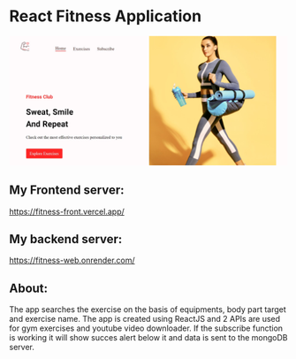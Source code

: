 # React Fitness Application
<p align="center">
<img src="gym.jpg" alt="web-page-pic">
</p>

## My Frontend server:
https://fitness-front.vercel.app/

## My backend server:
https://fitness-web.onrender.com/

## About:
The app searches the exercise on the basis of equipments, body part target and exercise name.
The app is created using ReactJS and 2 APIs are used for gym exercises and youtube video downloader.
If the subscribe function is working it will show succes alert below it and data is sent to the mongoDB server.
